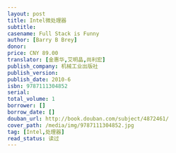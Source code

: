 ```yaml
---
layout: post
title: Intel微处理器
subtitle:
casename: Full Stack is Funny
author: [Barry B Brey]
donor: 
price: CNY 89.00
translator: [金惠华,艾明晶,尚利宏]
publish_company: 机械工业出版社
publish_version: 
publish_date: 2010-6
isbn: 9787111304852
serial: 
total_volume: 1
borrower: []
borrow_date: []
douban_url: http://book.douban.com/subject/4872461/
cover_path: /media/img/9787111304852.jpg
tag: [Intel,处理器]
read_status: 读过
---
```

